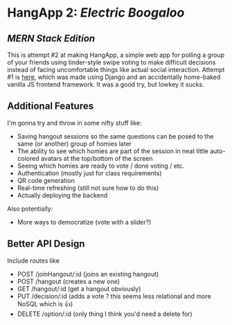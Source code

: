 # HangApp 2: *Electric Boogaloo*
## *MERN Stack Edition*

This is attempt #2 at making HangApp, a simple web app for polling a group of your friends using tinder-style swipe voting to make difficult decisions instead of facing uncomfortable things like actual social interaction. Attempt #1 is [here](https://github.com/jjossie/hang-app), which was made using Django and an accidentally home-baked vanilla JS frontend framework. It was a good try, but lowkey it sucks. 

## Additional Features

I'm gonna try and throw in some nifty stuff like:

- Saving hangout sessions so the same questions can be posed to the same (or another) group of homies later
- The ability to see which homies are part of the session in neat little auto-colored avatars at the top/bottom of the screen
- Seeing which homies are ready to vote / done voting / etc.
- Authentication (mostly just for class requirements)
- QR code generation
- Real-time refreshing (still not sure how to do this)
- Actually deploying the backend

Also potentially:

- More ways to democratize (vote with a slider?)

## Better API Design

Include routes like

- POST /joinHangout/:id (joins an existing hangout)
- POST /hangout (creates a new one)
- GET /hangout/:id (get a hangout obviously)
- PUT /decision/:id (adds a vote ? this seems less relational and more NoSQL which is 👍)
- DELETE /option/:id (only thing I think you'd need a delete for)
